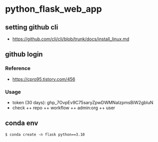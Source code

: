 # python_flask_web_app

## setting github cli
- https://github.com/cli/cli/blob/trunk/docs/install_linux.md

## github login

### Reference
- https://cpro95.tistory.com/456

### Usage
- token (30 days): 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
- check
++ repo
++ workflow
++ admin:org
++ user

## conda env
```
$ conda create -n flask python==3.10
```

